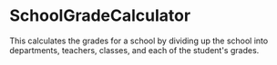 # SchoolGradeCalculator
This calculates the grades for a school by dividing up the school into departments, teachers, classes, and each of the student's grades. 
